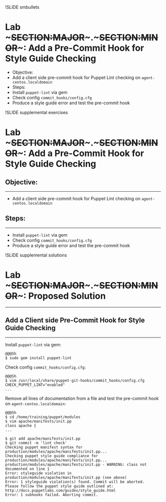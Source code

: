 !SLIDE smbullets
# Lab ~~~SECTION:MAJOR~~~.~~~SECTION:MINOR~~~: Add a Pre-Commit Hook for Style Guide Checking

* Objective:
 * Add a client side pre-commit hook for Puppet Lint checking on `agent-centos.localdomain`
* Steps:
 * Install `puppet-lint` via gem
 * Check config `commit_hooks/config.cfg`
 * Produce a style guide error and test the pre-commit hook


!SLIDE supplemental exercises
# Lab ~~~SECTION:MAJOR~~~.~~~SECTION:MINOR~~~: Add a Pre-Commit Hook for Style Guide Checking

## Objective:

****

* Add a client side pre-commit hook for Puppet Lint checking on `agent-centos.localdomain`

## Steps:

****

* Install `puppet-lint` via gem
* Check config `commit_hooks/config.cfg`
* Produce a style guide error and test the pre-commit hook


!SLIDE supplemental solutions
# Lab ~~~SECTION:MAJOR~~~.~~~SECTION:MINOR~~~: Proposed Solution

****

## Add a Client side Pre-Commit Hook for Style Guide Checking

****

Install `puppet-lint` via gem:

    @@@Sh
    $ sudo gem install puppet-lint

Check config `commit_hooks/config.cfg`:

    @@@Sh
    $ vim /usr/local/share/puppet-git-hooks/commit_hooks/config.cfg
    CHECK_PUPPET_LINT="enabled"
    ...

Remove all lines of documentation from a file and test the pre-commit hook on `agent-centos.localdomain`:

    @@@Sh
    $ cd /home/training/puppet/modules
    $ vim apache/manifests/init.pp
    class apache {
    ...

    $ git add apache/manifests/init.pp
    $ git commit -m 'lint check'
    Checking puppet manifest syntax for production/modules/apache/manifests/init.pp...
    Checking puppet style guide compliance for production/modules/apache/manifests/init.pp...
    production/modules/apache/manifests/init.pp - WARNING: class not documented on line 1
    Error: styleguide violation in production/modules/apache/manifests/init.pp (see above)
    Error: 1 styleguide violation(s) found. Commit will be aborted.
    Please follow the puppet style guide outlined at:
    http://docs.puppetlabs.com/guides/style_guide.html
    Error: 1 subhooks failed. Aborting commit.

